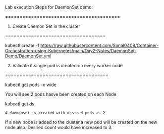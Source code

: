 
Lab execution Steps for DaemonSet demo:

========================================


1. Create Daemon Set in the cluster

===================================

kubectl create -f https://raw.githubusercontent.com/Sonal0409/Container-Orchestration-using-Kubernetes/main/Day2-Notes/DaemonSet-Demo/DaemonSet.yml

2. Validate if single pod is created on every worker node

====================================

kubectl get pods -o wide

   You will see 2 pods hasve been created on each Node
 
 kubectl get ds
 
    A daemonset is created with desired pods as 2
    
 
 If a new node is added to the cluster,a new pod will be created on the new node also.
 Desired count would have increased to 3.
